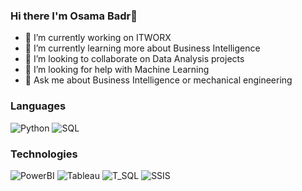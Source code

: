 ### Hi there I'm Osama Badr👋

- 🔭 I’m currently working on ITWORX
- 🌱 I’m currently learning more about Business Intelligence
- 👯 I’m looking to collaborate on Data Analysis projects
- 🤔 I’m looking for help with Machine Learning
- 💬 Ask me about Business Intelligence or mechanical engineering


### Languages

![Python](https://img.shields.io/badge/-Python-000?&logo=Python)
![SQL](https://img.shields.io/badge/-SQL-000?&logo=MySQL)

### Technologies

![PowerBI](https://img.shields.io/badge/-PowerBI-000?&logo=PowerBI)
![Tableau](https://img.shields.io/badge/-Tableau-000?&logo=Tableau)
![T_SQL](https://img.shields.io/badge/-T_SQL-000?&logo=T_SQL)
![SSIS](https://img.shields.io/badge/-SSIS-000?&logo=SSIS)
